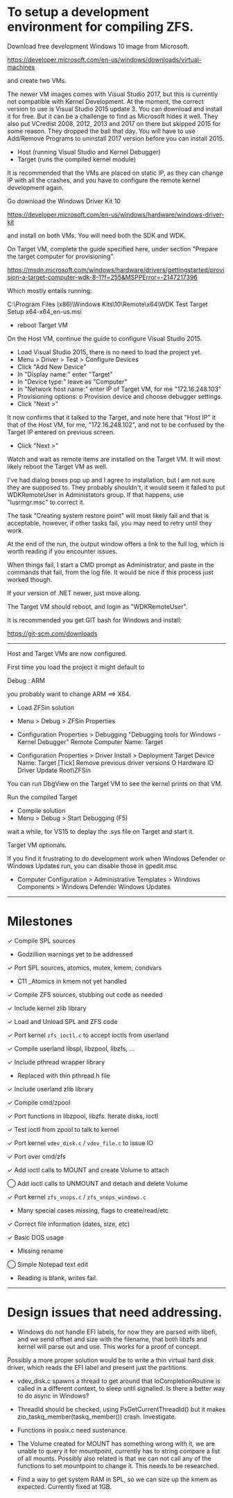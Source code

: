 
# To setup a development environment for compiling ZFS.


Download free development Windows 10 image from Microsoft.

https://developer.microsoft.com/en-us/windows/downloads/virtual-machines

and create two VMs.

The newer VM images comes with Visual Studio 2017, but this is
currently not compatible with Kernel Development. At the moment, the
correct version to use is Visual Studio 2015 update 3. You can
download and install it for free. But it can be a challenge to find as
Microsoft hides it well. They also put VCredist 2008, 2012, 2013 and
2017 on there but skipped 2015 for some reason. They dropped the ball
that day. You will have to use Add/Remove Programs to uninstall 2017
version before you can install 2015.

* Host (running Visual Studio and Kernel Debugger)
* Target (runs the compiled kernel module)

It is recommended that the VMs are placed on static IP, as they can
change IP with all the crashes, and you have to configure the remote
kernel development again.

Go download the Windows Driver Kit 10

https://developer.microsoft.com/en-us/windows/hardware/windows-driver-kit

and install on both VMs. You will need both the SDK and WDK.


On Target VM, complete the guide specified here, under
section "Prepare the target computer for provisioning".

https://msdn.microsoft.com/windows/hardware/drivers/gettingstarted/provision-a-target-computer-wdk-8-1?f=255&MSPPError=-2147217396

Which mostly entails running:

C:\Program Files (x86)\Windows Kits\10\Remote\x64\WDK Test Target Setup x64-x64_en-us.msi

* reboot Target VM


On the Host VM, continue the guide to configure Visual Studio 2015.

* Load Visual Studio 2015, there is no need to load the project yet.
* Menu > Driver > Test > Configure Devices
* Click "Add New Device"
* In "Display name:" enter "Target"
* In "Device type:" leave as "Computer"
* In "Network host name:" enter IP of Target VM, for me "172.16.248.103"
* Provisioning options: o Provision device and choose debugger settings.
* Click "Next >"

It now confirms that it talked to the Target, and note here that
"Host IP" it that of the Host VM, for me, "172.16.248.102", and not to
be confused by the Target IP entered on previous screen.

* Click "Next >"

Watch and wait as remote items are installed on the Target VM. It
will most likely reboot the Target VM as well.

I've had dialog boxes pop up and I agree to installation, but I am not
sure they are supposed to. They probably shouldn't, it would seem it
failed to put WDKRemoteUser in Administators group. If that happens,
use "lusrmgr.msc" to correct it.

The task "Creating system restore point" will most likely fail and
that is acceptable, however, if other tasks fail, you may need to
retry until they work.

At the end of the run, the output window offers a link to the full
log, which is worth reading if you encounter issues.

When things fail, I start a CMD prompt as Administrator, and paste in
the commands that fail, from the log file. It would be nice if this
process just worked though.

If your version of .NET newer, just move along.

The Target VM should reboot, and login as "WDKRemoteUser".


It is recommended you get GIT bash for Windows and install:

https://git-scm.com/downloads


---


Host and Target VMs are now configured.

First time you load the project it might default to

Debug : ARM

you probably want to change ARM ==> X64.

* Load ZFSin solution
* Menu > Debug > ZFSin Properties
* Configuration Properties > Debugging
"Debugging tools for Windows - Kernel Debugger"
Remote Computer Name: Target

* Configuration Properties > Driver Install > Deployment
Target Device Name: Target
[Tick] Remove previous driver versions
O Hardware ID Driver Update
Root\ZFSin


You can run DbgView on the Target VM to see the kernel prints on that VM.


Run the compiled Target

* Compile solution
* Menu > Debug > Start Debugging (F5)

wait a while, for VS15 to deplay the .sys file on Target and start it.





Target VM optionals.

If you find it frustrating to do development work when Windows Defender or
Windows Updates run, you can disable those in gpedit.msc

* Computer Configuration > Administrative Templates >
     Windows Components >
	 Windows Defender
	 Windows Updates


---

# Milestones


  ✓ Compile SPL sources
  *  Godzillion warnings yet to be addressed

  ✓ Port SPL sources, atomics, mutex, kmem, condvars
  *  C11 _Atomics in kmem not yet handled

  ✓ Compile ZFS sources, stubbing out code as needed

  ✓ Include kernel zlib library

  ✓ Load and Unload SPL and ZFS code

  ✓ Port kernel `zfs_ioctl.c` to accept ioctls from userland

  ✓ Compile userland libspl, libzpool, libzfs, ...

  ✓ Include pthread wrapper library
  *  Replaced with thin pthread.h file

  ✓ Include userland zlib library

  ✓ Compile cmd/zpool

  ✓ Port functions in libzpool, libzfs. Iterate disks, ioctl

  ✓ Test ioctl from zpool to talk to kernel

  ✓ Port kernel `vdev_disk.c` / `vdev_file.c` to issue IO

  ✓ Port over cmd/zfs

  ✓ Add ioctl calls to MOUNT and create Volume to attach

  ⃝ Add ioctl calls to UNMOUNT and detach and delete Volume

  ✓ Port kernel `zfs_vnops.c` / `zfs_vnops_windows.c`
  *  Many special cases missing, flags to create/read/etc

  ✓ Correct file information (dates, size, etc)

  ✓ Basic DOS usage
  *  Missing rename

  ⃝ Simple Notepad text edit
  *  Reading is blank, writes fail.


---

# Design issues that need addressing.

* Windows do not handle EFI labels, for now they are parsed with
libefi, and we send offset and size with the filename, that both
libzfs and kernel will parse out and use. This works for a proof
of concept.

Possibly a more proper solution would be to write a thin virtual
hard disk driver, which reads the EFI label and present just the
partitions.

* vdev_disk.c spawns a thread to get around that IoCompletionRoutine
is called in a different context, to sleep until signalled. Is there
a better way to do async in Windows?

* ThreadId should be checked, using PsGetCurrentThreadId() but
it makes zio_taskq_member(taskq_member()) crash. Investigate.

* Functions in posix.c need sustenance.

* The Volume created for MOUNT has something wrong with it, we are
  unable to query it for mountpoint, currently has to string compare a
  list of all mounts. Possibly also related is that we can not call
  any of the functions to set mountpoint to change it. This needs to
  be researched.

* Find a way to get system RAM in SPL, so we can size up the kmem as
expected. Currently fixed at 1GB.
